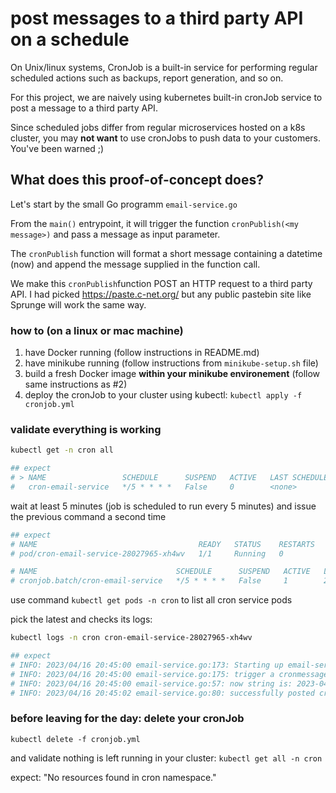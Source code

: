 # post messages to a third party API on a schedule

On Unix/linux systems, CronJob is a built-in service for performing regular
scheduled actions such as backups, report generation, and so on.

For this project, we are naively using kubernetes built-in cronJob service to
post a message to a third party API.

Since scheduled jobs differ from regular microservices hosted on a k8s cluster,
you may **not want** to use cronJobs to push data to your customers. You've been
warned ;)

## What does this proof-of-concept does?

Let's start by the small Go programm `email-service.go`

From the `main()` entrypoint, it will trigger the function `cronPublish(<my
message>)` and pass a message as input parameter.

The `cronPublish` function will format a short message containing a datetime
(now) and append the message supplied in the function call.

We make this `cronPublish`function POST an HTTP request to a third party API.
I had picked https://paste.c-net.org/ but any public pastebin site like
Sprunge will work the same way.

### how to (on a linux or mac machine)

1. have Docker running (follow instructions in README.md)
2. have minikube running (follow instructions from `minikube-setup.sh` file)
3. build a fresh Docker image **within your minikube environement** (follow
   same instructions as #2)
4. deploy the cronJob to your cluster using kubectl: `kubectl apply -f cronjob.yml`

### validate everything is working

```bash
kubectl get -n cron all

## expect
# > NAME                 SCHEDULE      SUSPEND   ACTIVE   LAST SCHEDULE   AGE
#   cron-email-service   */5 * * * *   False     0        <none>          67s
```

wait at least 5 minutes (job is scheduled to run every 5 minutes) and issue the
previous command a second time

```bash
## expect
# NAME                                    READY   STATUS    RESTARTS   AGE
# pod/cron-email-service-28027965-xh4wv   1/1     Running   0          2m18s

# NAME                               SCHEDULE      SUSPEND   ACTIVE   LAST SCHEDULE   AGE
# cronjob.batch/cron-email-service   */5 * * * *   False     1        2m18s           2m37s
```

use command `kubectl get pods -n cron` to list all cron service pods

pick the latest and checks its logs:

```bash
kubectl logs -n cron cron-email-service-28027965-xh4wv

## expect
# INFO: 2023/04/16 20:45:00 email-service.go:173: Starting up email-service
# INFO: 2023/04/16 20:45:00 email-service.go:175: trigger a cronmessage function
# INFO: 2023/04/16 20:45:00 email-service.go:57: now string is: 2023-04-16T20:45:00Z
# INFO: 2023/04/16 20:45:02 email-service.go:80: successfully posted cronmessage https://paste.c-net.org/SteeleSuppress
```

### before leaving for the day: delete your cronJob

`kubectl delete -f cronjob.yml`

and validate nothing is left running in your cluster: `kubectl get all -n cron`

expect: "No resources found in cron namespace."